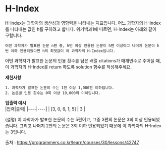 # H-Index

H-Index는 과학자의 생산성과 영향력을 나타내는 지표입니다. 어느 과학자의 H-Index를 나타내는 값인 h를 구하려고 합니다. 위키백과1에 따르면, H-Index는 아래와 같이 구합니다.  

```
어떤 과학자가 발표한 논문 n편 중, h번 이상 인용된 논문이 h편 이상이고 나머지 논문이 h번 이하 인용되었다면 h의 최댓값이 이 과학자의 H-Index입니다.
```

어떤 과학자가 발표한 논문의 인용 횟수를 담은 배열 citations가 매개변수로 주어질 때, 이 과학자의 H-Index를 return 하도록 solution 함수를 작성해주세요.

**제한사항**  
```
1. 과학자가 발표한 논문의 수는 1편 이상 1,000편 이하입니다. 
2. 논문별 인용 횟수는 0회 이상 10,000회 이하입니다.
```

**입출력 예시**  
|입력|출력|
|----|----|
| [3, 0, 6, 1, 5] | 3 |

(설명) 이 과학자가 발표한 논문의 수는 5편이고, 그중 3편의 논문은 3회 이상 인용되었습니다. 그리고 나머지 2편의 논문은 3회 이하 인용되었기 때문에 이 과학자의 H-Index는 3입니다.
   
   
출처 : https://programmers.co.kr/learn/courses/30/lessons/42747
